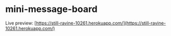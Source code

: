 # mini-message-board
 Live preview: [https://still-ravine-10261.herokuapp.com/](https://still-ravine-10261.herokuapp.com/)
